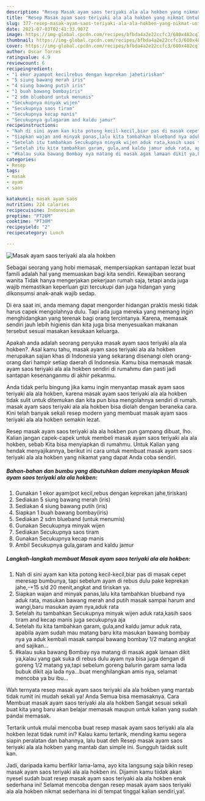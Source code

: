 ```yaml
---
description: "Resep Masak ayam saos teriyaki ala ala hokben yang nikmat Untuk Jualan"
title: "Resep Masak ayam saos teriyaki ala ala hokben yang nikmat Untuk Jualan"
slug: 377-resep-masak-ayam-saos-teriyaki-ala-ala-hokben-yang-nikmat-untuk-jualan
date: 2021-07-03T02:41:33.907Z
image: https://img-global.cpcdn.com/recipes/bfbda4a2e22ccfc3/680x482cq70/masak-ayam-saos-teriyaki-ala-ala-hokben-foto-resep-utama.jpg
thumbnail: https://img-global.cpcdn.com/recipes/bfbda4a2e22ccfc3/680x482cq70/masak-ayam-saos-teriyaki-ala-ala-hokben-foto-resep-utama.jpg
cover: https://img-global.cpcdn.com/recipes/bfbda4a2e22ccfc3/680x482cq70/masak-ayam-saos-teriyaki-ala-ala-hokben-foto-resep-utama.jpg
author: Oscar Torres
ratingvalue: 4.9
reviewcount: 6
recipeingredient:
- "1 ekor ayampot kecilrebus dengan keprekan jahetiriskan"
- "5 siung bawang merah iris"
- "4 siung bawang putih iris"
- "1 buah bawang bombayiris"
- "2 sdm blueband untuk menumis"
- "Secukupnya minyak wijen"
- "Secukupnya saos tiram"
- "Secukupnya kecap manis"
- "Secukupnya gulagaram and kaldu jamur"
recipeinstructions:
- "Nah di sini ayam kan kita potong kecil-kecil,biar pas di masak cepet meresap bumbunya, tapi sebelum ayam di rebus dulu pake keprekan jahe,-+15 s/d 20 menit,angkat and tiriskan ya."
- "Siapkan wajan and minyak panas,lalu kita tambahkan blueband nya aduk rata, masukan bawang merah and putih masak sampai harum and wangi,baru masukan ayam nya,aduk rata"
- "Setelah itu tambahkan Secukupnya minyak wijen aduk rata,kasih saos tiram and kecap manis juga secukupnya aja"
- "Setelah itu kita tambahkan garam, gula,and kaldu jamur aduk rata, apabila ayam sudah mau matang baru kita masukan bawang bombay nya ya aduk kembali masak sampai bawang bombay 1/2 matang angkat and sajikan..."
- "#kalau suka bawang Bombay nya matang di masak agak lamaan dikit ya,kalau yang gak suka di rebus dulu ayam nya bisa juga dengan di goreng 1/2 matang ya,tapi sebelum goreng balurin garam sama lada bubuk dikit aja lada nya...buat menghilangkan amis nya, selamat mencoba ya bu ibu..."
categories:
- Resep
tags:
- masak
- ayam
- saos

katakunci: masak ayam saos 
nutrition: 224 calories
recipecuisine: Indonesian
preptime: "PT26M"
cooktime: "PT30M"
recipeyield: "2"
recipecategory: Lunch

---
```



![Masak ayam saos teriyaki ala ala hokben](https://img-global.cpcdn.com/recipes/bfbda4a2e22ccfc3/680x482cq70/masak-ayam-saos-teriyaki-ala-ala-hokben-foto-resep-utama.jpg)

Sebagai seorang yang hobi memasak, mempersiapkan santapan lezat buat famili adalah hal yang memuaskan bagi kita sendiri. Kewajiban seorang  wanita Tidak hanya mengerjakan pekerjaan rumah saja, tetapi anda juga wajib memastikan keperluan gizi tercukupi dan juga hidangan yang dikonsumsi anak-anak wajib sedap.

Di era  saat ini, anda memang dapat mengorder hidangan praktis meski tidak harus capek mengolahnya dulu. Tapi ada juga mereka yang memang ingin menghidangkan yang terenak bagi orang tercintanya. Karena, memasak sendiri jauh lebih higienis dan kita juga bisa menyesuaikan makanan tersebut sesuai masakan kesukaan keluarga. 



Apakah anda adalah seorang penyuka masak ayam saos teriyaki ala ala hokben?. Asal kamu tahu, masak ayam saos teriyaki ala ala hokben merupakan sajian khas di Indonesia yang sekarang disenangi oleh orang-orang dari hampir setiap daerah di Indonesia. Kamu bisa memasak masak ayam saos teriyaki ala ala hokben sendiri di rumahmu dan pasti jadi santapan kesenanganmu di akhir pekanmu.

Anda tidak perlu bingung jika kamu ingin menyantap masak ayam saos teriyaki ala ala hokben, karena masak ayam saos teriyaki ala ala hokben tidak sulit untuk ditemukan dan kita pun bisa mengolahnya sendiri di rumah. masak ayam saos teriyaki ala ala hokben bisa diolah dengan beraneka cara. Kini telah banyak sekali resep modern yang membuat masak ayam saos teriyaki ala ala hokben semakin lezat.

Resep masak ayam saos teriyaki ala ala hokben pun gampang dibuat, lho. Kalian jangan capek-capek untuk membeli masak ayam saos teriyaki ala ala hokben, sebab Kita bisa menyiapkan di rumahmu. Untuk Kalian yang hendak menyajikannya, berikut ini cara untuk membuat masak ayam saos teriyaki ala ala hokben yang nikamat yang dapat Anda coba sendiri.

<!--inarticleads1-->

##### Bahan-bahan dan bumbu yang dibutuhkan dalam menyiapkan Masak ayam saos teriyaki ala ala hokben:

1. Gunakan 1 ekor ayam(pot kecil,rebus dengan keprekan jahe,tiriskan)
1. Sediakan 5 siung bawang merah (iris)
1. Sediakan 4 siung bawang putih (iris)
1. Siapkan 1 buah bawang bombay(iris)
1. Sediakan 2 sdm blueband (untuk menumis)
1. Gunakan Secukupnya minyak wijen
1. Sediakan Secukupnya saos tiram
1. Gunakan Secukupnya kecap manis
1. Ambil Secukupnya gula,garam and kaldu jamur




<!--inarticleads2-->

##### Langkah-langkah membuat Masak ayam saos teriyaki ala ala hokben:

1. Nah di sini ayam kan kita potong kecil-kecil,biar pas di masak cepet meresap bumbunya, tapi sebelum ayam di rebus dulu pake keprekan jahe,-+15 s/d 20 menit,angkat and tiriskan ya.
1. Siapkan wajan and minyak panas,lalu kita tambahkan blueband nya aduk rata, masukan bawang merah and putih masak sampai harum and wangi,baru masukan ayam nya,aduk rata
1. Setelah itu tambahkan Secukupnya minyak wijen aduk rata,kasih saos tiram and kecap manis juga secukupnya aja
1. Setelah itu kita tambahkan garam, gula,and kaldu jamur aduk rata, apabila ayam sudah mau matang baru kita masukan bawang bombay nya ya aduk kembali masak sampai bawang bombay 1/2 matang angkat and sajikan...
1. #kalau suka bawang Bombay nya matang di masak agak lamaan dikit ya,kalau yang gak suka di rebus dulu ayam nya bisa juga dengan di goreng 1/2 matang ya,tapi sebelum goreng balurin garam sama lada bubuk dikit aja lada nya...buat menghilangkan amis nya, selamat mencoba ya bu ibu...




Wah ternyata resep masak ayam saos teriyaki ala ala hokben yang mantab tidak rumit ini mudah sekali ya! Anda Semua bisa memasaknya. Cara Membuat masak ayam saos teriyaki ala ala hokben Sangat sesuai sekali buat kita yang baru akan belajar memasak maupun untuk kalian yang sudah pandai memasak.

Tertarik untuk mulai mencoba buat resep masak ayam saos teriyaki ala ala hokben lezat tidak rumit ini? Kalau kamu tertarik, mending kamu segera siapin peralatan dan bahannya, lalu buat deh Resep masak ayam saos teriyaki ala ala hokben yang mantab dan simple ini. Sungguh taidak sulit kan. 

Jadi, daripada kamu berfikir lama-lama, ayo kita langsung saja bikin resep masak ayam saos teriyaki ala ala hokben ini. Dijamin kamu tiidak akan nyesel sudah buat resep masak ayam saos teriyaki ala ala hokben enak sederhana ini! Selamat mencoba dengan resep masak ayam saos teriyaki ala ala hokben nikmat sederhana ini di tempat tinggal kalian sendiri,ya!.

